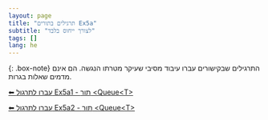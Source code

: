 ```yaml
---
layout: page
title: "תרגילים בתורים Ex5a"
subtitle: "לצורך ייחוס בלבד"
tags: []
lang: he
---
```


{: .box-note}
התרגילים שבקישורים עברו עיבוד מסיבי שעיקר מטרתו הנגשה. הם אינם מדמים שאלות בגרות.


[⬅ עברו לתרגול Ex5a1 - תור \<Queue\<T>](cst/5queue/Ex5a1queue)

[⬅ עברו לתרגול Ex5a2 - תור \<Queue\<T>](/cst/5queue/Ex5a2queue)





